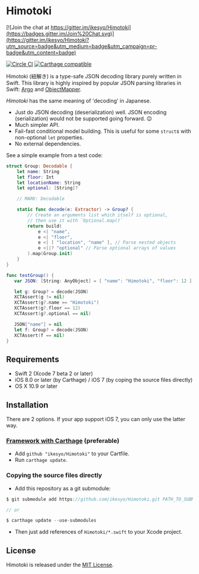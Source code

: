 # Himotoki

[![Join the chat at https://gitter.im/ikesyo/Himotoki](https://badges.gitter.im/Join%20Chat.svg)](https://gitter.im/ikesyo/Himotoki?utm_source=badge&utm_medium=badge&utm_campaign=pr-badge&utm_content=badge)

[![Circle CI](https://img.shields.io/circleci/project/ikesyo/Himotoki/master.svg?style=flat)](https://circleci.com/gh/ikesyo/Himotoki)
[![Carthage compatible](https://img.shields.io/badge/Carthage-compatible-4BC51D.svg?style=flat)](https://github.com/Carthage/Carthage)

Himotoki (紐解き) is a type-safe JSON decoding library purely written in Swift. This library is highly inspired by popular JSON parsing libraries in Swift: [Argo](https://github.com/thoughtbot/Argo) and [ObjectMapper](https://github.com/Hearst-DD/ObjectMapper).

_Himotoki_ has the same meaning of 'decoding' in Japanese.

- Just do JSON decoding (deserialization) well. JSON encoding (serialization) would not be supported going forward. :wink:
- Much simpler API.
- Fail-fast conditional model building. This is useful for some `struct`s with non-optional `let` properties.
- No external dependencies.

See a simple example from a test code:

```swift
struct Group: Decodable {
    let name: String
    let floor: Int
    let locationName: String
    let optional: [String]?

	// MARK: Decodable

    static func decode(e: Extractor) -> Group? {
        // Create an arguments list which itself is optional,
        // then use it with `Optional.map()`
        return build(
            e <| "name",
            e <| "floor",
            e <| [ "location", "name" ], // Parse nested objects
            e <||? "optional" // Parse optional arrays of values
        ).map(Group.init)
    }
}

func testGroup() {
   var JSON: [String: AnyObject] = [ "name": "Himotoki", "floor": 12 ]

   let g: Group? = decode(JSON)
   XCTAssert(g != nil)
   XCTAssert(g?.name == "Himotoki")
   XCTAssert(g?.floor == 12)
   XCTAssert(g?.optional == nil)

   JSON["name"] = nil
   let f: Group? = decode(JSON)
   XCTAssert(f == nil)
}
```

## Requirements

- Swift 2 (Xcode 7 beta 2 or later)
- iOS 8.0 or later (by Carthage) / iOS 7 (by coping the source files directly)
- OS X 10.9 or later

## Installation

There are 2 options. If your app support iOS 7, you can only use the latter way.

### [Framework with Carthage](https://github.com/Carthage/Carthage) (preferable)

- Add `github "ikesyo/Himotoki"` to your Cartfile.
- Run `carthage update`.

### Copying the source files directly

- Add this repository as a git submodule:

```swift
$ git submodule add https://github.com/ikesyo/Himotoki.git PATH_TO_SUBMODULE

// or

$ carthage update --use-submodules
```

- Then just add references of `Himotoki/*.swift` to your Xcode project.

## License

Himotoki is released under the [MIT License](LICENSE.md).
